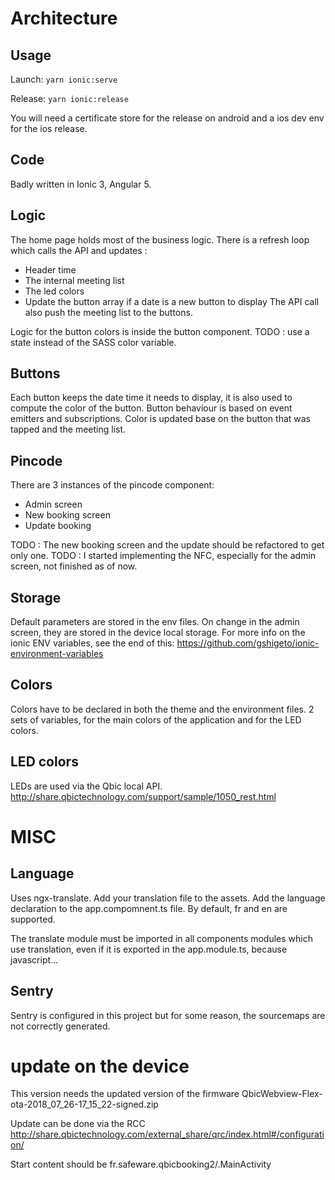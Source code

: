 # Architecture

## Usage
Launch: `yarn ionic:serve`

Release: `yarn ionic:release`

You will need a certificate store for the release on android and a ios dev env for the ios release.

## Code
Badly written in Ionic 3, Angular 5.

## Logic
The home page holds most of the business logic.
There is a refresh loop which calls the API and updates :
* Header time
* The internal meeting list
* The led colors
* Update the button array if a date is a new button to display
The API call also push the meeting list to the buttons.

Logic for the button colors is inside the button component.
TODO : use a state instead of the SASS color variable.

## Buttons
Each button keeps the date time it needs to display, it is also used to compute the color of the button.
Button behaviour is based on event emitters and subscriptions.
Color is updated base on the button that was tapped and the meeting list.

## Pincode
There are 3 instances of the pincode component:
* Admin screen
* New booking screen
* Update booking

TODO : The new booking screen and the update should be refactored to get only one.
TODO : I started implementing the NFC, especially for the admin screen, not finished as of now.

## Storage
Default parameters are stored in the env files.
On change in the admin screen, they are stored in the device local storage.
For more info on the ionic ENV variables, see the end of this:
https://github.com/gshigeto/ionic-environment-variables

## Colors
Colors have to be declared in both the theme and the environment files.
2 sets of variables, for the main colors of the application and for the LED colors.

## LED colors
LEDs are used via the Qbic local API.
http://share.qbictechnology.com/support/sample/1050_rest.html


# MISC

## Language
Uses ngx-translate.
Add your translation file to the assets.
Add the language declaration to the app.compomnent.ts file.
By default, fr and en are supported.

The translate module must be imported in all components modules which use translation, even if it is exported in the app.module.ts, because javascript...

## Sentry
Sentry is configured in this project but for some reason, the sourcemaps are not correctly generated.

# update on the device
This version needs the updated version of the firmware
QbicWebview-Flex-ota-2018_07_26-17_15_22-signed.zip

Update can be done via the RCC
http://share.qbictechnology.com/external_share/qrc/index.html#/configuration/

Start content should be
fr.safeware.qbicbooking2/.MainActivity

